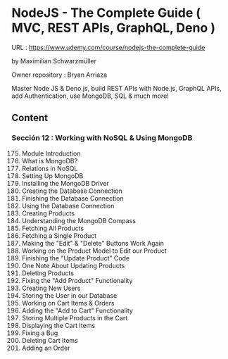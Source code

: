 # NodeJS - The Complete Guide ( MVC, REST APIs, GraphQL, Deno )

URL : https://www.udemy.com/course/nodejs-the-complete-guide

by Maximilian Schwarzmüller

Owner repository : Bryan Arriaza

Master Node JS & Deno.js, build REST APIs with Node.js, GraphQL APIs, add Authentication, use MongoDB, SQL & much more!

## Content

### Sección 12 : Working with NoSQL & Using MongoDB

175. Module Introduction
176. What is MongoDB?
177. Relations in NoSQL
178. Setting Up MongoDB
179. Installing the MongoDB Driver
180. Creating the Database Connection
181. Finishing the Database Connection
182. Using the Database Connection
183. Creating Products
184. Understanding the MongoDB Compass
185. Fetching All Products
186. Fetching a Single Product
187. Making the "Edit" & "Delete" Buttons Work Again
188. Working on the Product Model to Edit our Product
189. Finishing the "Update Product" Code
190. One Note About Updating Products
191. Deleting Products
192. Fixing the "Add Product" Functionality
193. Creating New Users
194. Storing the User in our Database
195. Working on Cart Items & Orders
196. Adding the "Add to Cart" Functionality
197. Storing Multiple Products in the Cart
198. Displaying the Cart Items
199. Fixing a Bug
200. Deleting Cart Items
201. Adding an Order
